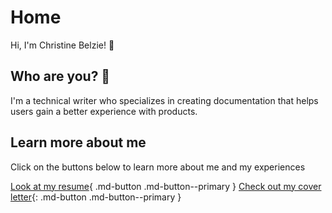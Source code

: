 # Home

Hi, I'm Christine Belzie! 👋

## Who are you? 🤔

I'm a technical writer who specializes in creating documentation that helps users gain a better experience with products.

## Learn more about me

Click on the buttons below to learn more about me and my experiences

[Look at my resume](#){ .md-button .md-button--primary } [Check out my cover letter](#){: .md-button .md-button--primary }
